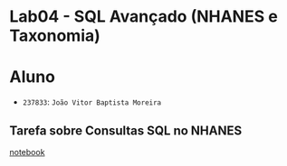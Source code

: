 # Lab04 - SQL Avançado (NHANES e Taxonomia)

# Aluno
* `237833`: `João Vitor Baptista Moreira`

## Tarefa sobre Consultas SQL no NHANES

[notebook](notebook/lab04-sql-advanced.ipynb)
